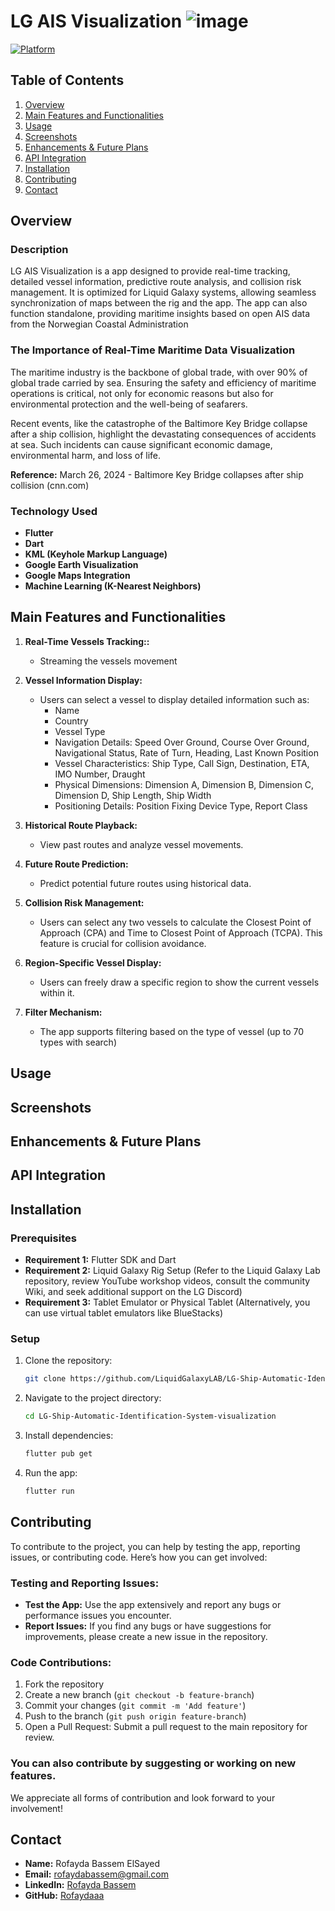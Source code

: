 # **LG AIS Visualization** ![image](https://github.com/user-attachments/assets/81dc38b3-bd89-4966-a372-928e455eb6e6)


[![Platform](https://img.shields.io/badge/platform-Android%20|%20Tablet-lightgrey)](https://github.com/username/repository)


## **Table of Contents**

1. [Overview](#overview)
2. [Main Features and Functionalities](#main-features-and-functionalities)
3. [Usage](#usage)
4. [Screenshots](#screenshots)
5. [Enhancements & Future Plans](#enhancements--future-plans)
6. [API Integration](#api-integration)
7. [Installation](#installation)
8. [Contributing](#contributing)
9. [Contact](#contact)

## **Overview**

### **Description**
LG AIS Visualization is a app designed to provide real-time tracking, detailed vessel information, predictive route analysis, and collision risk management. It is optimized for Liquid Galaxy systems, allowing seamless synchronization of maps between the rig and the app. The app can also function standalone, providing maritime insights based on open AIS data from the Norwegian Coastal Administration

### The Importance of Real-Time Maritime Data Visualization

The maritime industry is the backbone of global trade, with over 90% of global trade carried by sea. Ensuring the safety and efficiency of maritime operations is critical, not only for economic reasons but also for environmental protection and the well-being of seafarers.

Recent events, like the catastrophe of the Baltimore Key Bridge collapse after a ship collision, highlight the devastating consequences of accidents at sea. Such incidents can cause significant economic damage, environmental harm, and loss of life.

**Reference:** March 26, 2024 - Baltimore Key Bridge collapses after ship collision (cnn.com)

### **Technology Used**
- **Flutter**
- **Dart**
- **KML (Keyhole Markup Language)**
- **Google Earth Visualization**
- **Google Maps Integration**
- **Machine Learning (K-Nearest Neighbors)**

## Main Features and Functionalities

1. **Real-Time Vessels Tracking::**
   - Streaming the vessels movement 

2. **Vessel Information Display:** 
   - Users can select a vessel to display detailed information such as:
     - Name
     - Country
     - Vessel Type
     - Navigation Details: Speed Over Ground, Course Over Ground, Navigational Status, Rate of Turn, Heading, Last Known Position
     - Vessel Characteristics: Ship Type, Call Sign, Destination, ETA, IMO Number, Draught
     - Physical Dimensions: Dimension A, Dimension B, Dimension C, Dimension D, Ship Length, Ship Width
     - Positioning Details: Position Fixing Device Type, Report Class

3. **Historical Route Playback:** 
   - View past routes and analyze vessel movements.

4. **Future Route Prediction:** 
   - Predict potential future routes using historical data.

5. **Collision Risk Management:** 
   - Users can select any two vessels to calculate the Closest Point of Approach (CPA) and Time to Closest Point of Approach (TCPA). This feature is crucial for collision avoidance.

6. **Region-Specific Vessel Display:** 
   - Users can freely draw a specific region to show the current vessels within it.

7. **Filter Mechanism:** 
   - The app supports filtering based on the type of vessel (up to 70 types with search)

## **Usage**



## **Screenshots**


## **Enhancements & Future Plans**


## **API Integration**

## **Installation**

### **Prerequisites**
- **Requirement 1:** Flutter SDK and Dart
- **Requirement 2:** Liquid Galaxy Rig Setup (Refer to the Liquid Galaxy Lab repository, review YouTube workshop videos, consult the community Wiki, and seek additional support on the LG Discord)
- **Requirement 3:** Tablet Emulator or Physical Tablet (Alternatively, you can use virtual tablet emulators like BlueStacks)

### **Setup**
1. Clone the repository:
    ```bash
    git clone https://github.com/LiquidGalaxyLAB/LG-Ship-Automatic-Identification-System-visualization
    ```
2. Navigate to the project directory:
    ```bash
    cd LG-Ship-Automatic-Identification-System-visualization
    ```
3. Install dependencies:
    ```bash
    flutter pub get
    ```
4. Run the app:
    ```bash
    flutter run
    ```


## **Contributing**

To contribute to the project, you can help by testing the app, reporting issues, or contributing code. Here’s how you can get involved:

### Testing and Reporting Issues:
- **Test the App:** Use the app extensively and report any bugs or performance issues you encounter.
- **Report Issues:** If you find any bugs or have suggestions for improvements, please create a new issue in the repository.

### Code Contributions:
1. Fork the repository
2. Create a new branch (`git checkout -b feature-branch`)
3. Commit your changes (`git commit -m 'Add feature'`)
4. Push to the branch (`git push origin feature-branch`)
5. Open a Pull Request: Submit a pull request to the main repository for review.

### You can also contribute by suggesting or working on new features.

We appreciate all forms of contribution and look forward to your involvement!

## **Contact**
- **Name:** Rofayda Bassem ElSayed
- **Email:** rofaydabassem@gmail.com
- **LinkedIn:** [Rofayda Bassem](https://www.linkedin.com/in/rofayda-bassem-03363b1a9/)
- **GitHub:** [Rofaydaaa](https://github.com/rofaydaaa)
